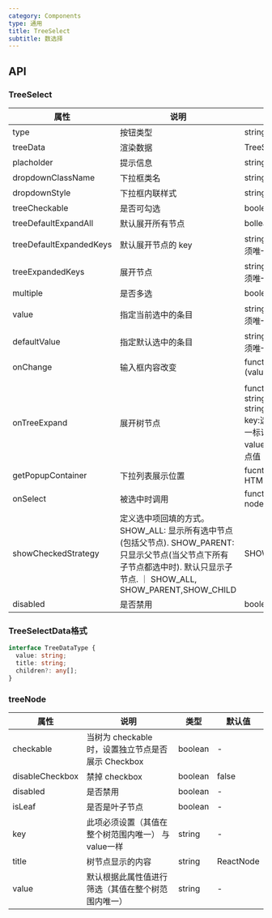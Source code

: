 ```yaml
---
category: Components
type: 通用
title: TreeSelect
subtitle: 数选择
---
```


## API
### TreeSelect

| 属性                    | 说明               | 类型                                                                                   | 默认值        |
| ---------------------- | ------------------ | ------------------------------------------------------------------------------------  | ------------ |
| type                    | 按钮类型           | string                                                                                 | default       |
| treeData                    | 渲染数据           | TreeSelectData                                                                         | -             |
| placholder              | 提示信息           | string                                                                                 | -             |
| dropdownClassName       | 下拉框类名         | string                                                                                 | -             |
| dropdownStyle               | 下拉框内联样式     | string                                                                                 | -             |
| treeCheckable           | 是否可勾选         | boolean                                                                                | false         |
| treeDefaultExpandAll    | 默认展开所有节点 |    bollean                                                               | -             |
| treeDefaultExpandedKeys | 默认展开节点的 key | string[] 内容必须唯一                                                                  | -             |
| treeExpandedKeys        | 展开节点           | string[] 内容必须唯一                                                                  | -             |
| multiple                | 是否多选           | boolean                                                                                | false         |
| value                   | 指定当前选中的条目         | string[] 内容必须唯一                                                                  | -             |
| defaultValue            | 指定默认选中的条目    | string[] 内容必须唯一                                                                  | -             |
| onChange                | 输入框内容改变     | function (valuenode)                   | -             |
|                         |
| onTreeExpand            | 展开树节点         | function (key: string, value: string) => void key:选中节点唯一标识， value：选中节点值 | -             |
| getPopupContainer       | 下拉列表展示位置   | fucntion () => HTMLElement                                                             | document.body |
|onSelect | 被选中时调用| function(value, node) | - |
|showCheckedStrategy|定义选中项回填的方式。SHOW_ALL: 显示所有选中节点(包括父节点). SHOW_PARENT: 只显示父节点(当父节点下所有子节点都选中时). 默认只显示子节点. ｜ SHOW_ALL, SHOW_PARENT,SHOW_CHILD | SHOW_CHILD|
|disabled|是否禁用  | boolean | - |

### TreeSelectData格式
```typescript
interface TreeDataType {
  value: string;
  title: string;
  children?: any[];
}
```

### treeNode

| 属性 | 说明 | 类型 | 默认值 |
| --- | ---  | --- | ---   |
| checkable | 当树为 checkable 时，设置独立节点是否展示 Checkbox | boolean | - |
| disableCheckbox | 禁掉 checkbox | boolean | false |
| disabled | 是否禁用  | boolean | - |
| isLeaf | 是否是叶子节点 | boolean| - |
| key | 此项必须设置（其值在整个树范围内唯一） 与value一样 | string | - |
| title | 树节点显示的内容 | string|ReactNode| '--' |
| value | 默认根据此属性值进行筛选（其值在整个树范围内唯一） | string | - |